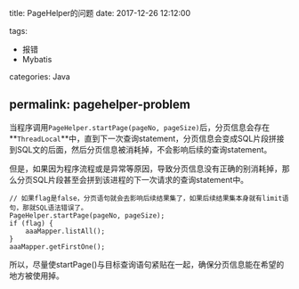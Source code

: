 title: PageHelper的问题
date: 2017-12-26 12:12:00

tags:

- 报错
- Mybatis

categories: Java

permalink: pagehelper-problem
---

当程序调用`PageHelper.startPage(pageNo, pageSize)`后，分页信息会存在**`ThreadLocal`**中，直到下一次查询statement，分页信息会变成SQL片段拼接到SQL文的后面，然后分页信息被消耗掉，不会影响后续的查询statement。

但是，如果因为程序流程或是异常等原因，导致分页信息没有正确的别消耗掉，那么分页SQL片段甚至会拼到该进程的下一次请求的查询statement中。

~~~
// 如果flag是false，分页语句就会去影响后续结果集了，如果后续结果集本身就有limit语句，那就SQL语法错误了。
PageHelper.startPage(pageNo, pageSize);
if (flag) {
    aaaMapper.listAll();
}
aaaMapper.getFirstOne();
~~~

所以，尽量使startPage()与目标查询语句紧贴在一起，确保分页信息能在希望的地方被使用掉。